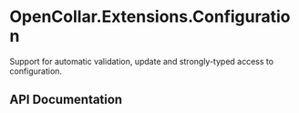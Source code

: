 # OpenCollar.Extensions.Configuration

Support for automatic validation, update and strongly-typed access to configuration.

## API Documentation